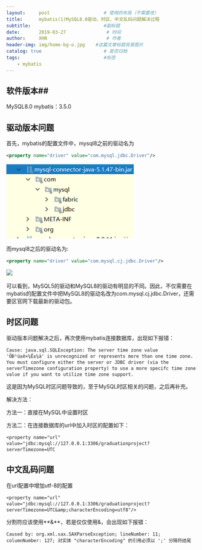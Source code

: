 ```yaml
---
layout:     post                    # 使用的布局（不需要改）
title:      mybatis(1)MySQL8.0驱动、时区、中文乱码问题解决过程               # 标题 
subtitle:         					#副标题   
date:       2019-03-27               # 时间
author:     XHN                      # 作者
header-img: img/home-bg-o.jpg    #这篇文章标题背景图片
catalog: true                       # 是否归档
tags:                               #标签
    - mybatis
---
```



## 软件版本##

MySQL8.0
mybatis：3.5.0

## 驱动版本问题 ##
首先，mybatis的配置文件中，mysql8之前的驱动名为

```xml
<property name="driver" value="com.mysql.jdbc.Driver"/>
```
![](https://github.com/15723193195/img/raw/master/mybatis/mybatis(1)_1.PNG)

而mysql8之后的驱动名为:

```xml
<property name="driver" value="com.mysql.cj.jdbc.Driver"/>
```
![](https://github.com/15723193195/img/raw/master/mybatis/mybatis(2)_1.PNG)

可以看到，MySQL5的驱动和MySQL8的驱动有明显的不同。因此，不仅需要在mybatis的配置文件中把MySQL8的驱动名改为com.mysql.cj.jdbc.Driver，还需要区官网下载最新的驱动包。


## 时区问题 ##

驱动版本问题解决之后，再次使用mybatis连接数据库，出现如下报错：

```
Cause: java.sql.SQLException: The server time zone value 'ÖÐ¹ú±ê×¼Ê±¼ä' is unrecognized or represents more than one time zone. You must configure either the server or JDBC driver (via the serverTimezone configuration property) to use a more specifc time zone value if you want to utilize time zone support.
```

这是因为MySQL时区问题导致的，至于MySQL时区相关的问题，之后再补充。

解决方法：

方法一：直接在MySQL中设置时区

方法二：在连接数据库的url中加入时区的配置如下：

```
<property name="url" value="jdbc:mysql://127.0.0.1:3306/graduationproject?serverTimezone=UTC
```


## 中文乱码问题 ##

在url配置中增加utf-8的配置

```
<property name="url" value="jdbc:mysql://127.0.0.1:3306/graduationproject?serverTimezone=UTC&amp;characterEncoding=utf8"/>
```

分割符应该使用**&amp;**，若是仅仅使用&，会出现如下报错：
```
Caused by: org.xml.sax.SAXParseException; lineNumber: 11; columnNumber: 127; 对实体 "characterEncoding" 的引用必须以 ';' 分隔符结尾
```


